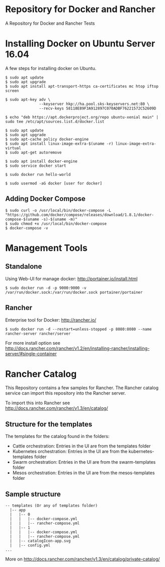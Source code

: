 Repository for Docker and Rancher
======

A Repository for Docker and Rancher Tests

# Installing Docker on Ubuntu Server 16.04

A few steps for installing docker on Ubuntu.

```
$ sudo apt update
$ sudo apt upgrade
$ sudo apt install apt-transport-https ca-certificates mc htop iftop screen

$ sudo apt-key adv \
               --keyserver hkp://ha.pool.sks-keyservers.net:80 \
               --recv-keys 58118E89F3A912897C070ADBF76221572C52609D

$ echo "deb https://apt.dockerproject.org/repo ubuntu-xenial main" | sudo tee /etc/apt/sources.list.d/docker.list

$ sudo apt update
$ sudo apt upgrade
$ sudo apt-cache policy docker-engine
$ sudo apt install linux-image-extra-$(uname -r) linux-image-extra-virtual
$ sudo apt-get autoremove 

$ sudo apt install docker-engine
$ sudo service docker start

$ sudo docker run hello-world

$ sudo usermod -aG docker [user for docker]
```

## Adding Docker Compose

```
$ sudo curl -o /usr/local/bin/docker-compose -L "https://github.com/docker/compose/releases/download/1.8.1/docker-compose-$(uname -s)-$(uname -m)"
$ sudo chmod +x /usr/local/bin/docker-compose
$ docker-compose -v
```

# Management Tools

## Standalone 

Using Web-UI for manage docker: http://portainer.io/install.html

```
$ sudo docker run -d -p 9000:9000 -v /var/run/docker.sock:/var/run/docker.sock portainer/portainer
```

## Rancher

Enterprise tool for Docker: http://rancher.io/

```
$ sudo docker run -d --restart=unless-stopped -p 8080:8080 --name rancher-server rancher/server
```

For more install option see http://docs.rancher.com/rancher/v1.2/en/installing-rancher/installing-server/#single-container

# Rancher Catalog

This Repository contains a few samples for Rancher. The Rancher catalog service can import this 
repository into the Rancher server. 

To import this into Rancher see http://docs.rancher.com/rancher/v1.3/en/catalog/

## Structure for the templates

The templates for the catalog found in the folders:
 - Cattle orchestration: Entries in the UI are from the templates folder
 - Kubernetes orchestration: Entries in the UI are from the kubernetes-templates folder
 - Swarm orchestration: Entries in the UI are from the swarm-templates folder
 - Mesos orchestration: Entries in the UI are from the mesos-templates folder

## Sample structure 

```
-- templates (Or any of templates folder)
  |-- app
  |   |-- 0
  |   |   |-- docker-compose.yml
  |   |   |-- rancher-compose.yml
  |   |-- 1
  |   |   |-- docker-compose.yml
  |   |   |-- rancher-compose.yml
  |   |-- catalogIcon-app.svg
  |   |-- config.yml
...
```

More on http://docs.rancher.com/rancher/v1.3/en/catalog/private-catalog/
